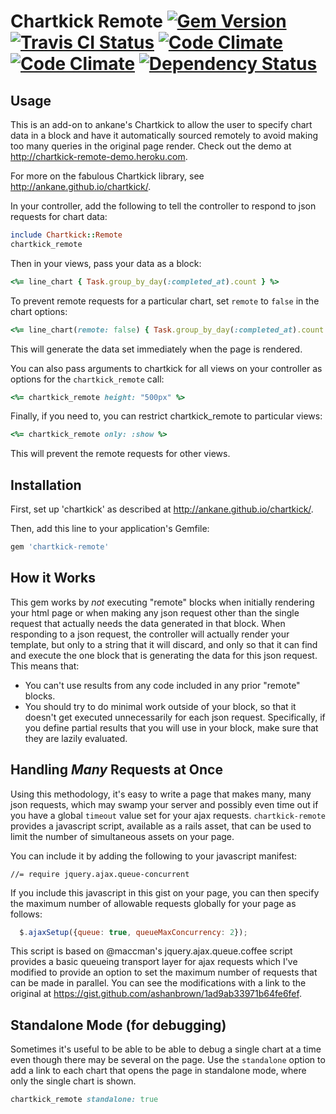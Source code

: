 # Chartkick Remote [![Gem Version](https://badge.fury.io/rb/chartkick-remote.svg)](http://badge.fury.io/rb/chartkick-remote)&nbsp;[![Travis CI Status](https://travis-ci.org/ashanbrown/chartkick-remote.png?branch=master)](https://travis-ci.org/ashanbrown/chartkick-remote)&nbsp;[![Code Climate](https://codeclimate.com/github/ashanbrown/chartkick-remote.png)](https://codeclimate.com/github/ashanbrown/chartkick-remote)&nbsp;[![Code Climate](https://codeclimate.com/github/ashanbrown/chartkick-remote/coverage.png)](https://codeclimate.com/github/ashanbrown/chartkick-remote)&nbsp;[![Dependency Status](https://gemnasium.com/ashanbrown/chartkick-remote.svg)](https://gemnasium.com/ashanbrown/chartkick-remote)

## Usage

This is an add-on to ankane's Chartkick to allow the user to specify chart data in a block and have it automatically sourced remotely to avoid making too many queries in the original page render.  Check out the demo at  http://chartkick-remote-demo.heroku.com.


For more on the fabulous Chartkick library, see http://ankane.github.io/chartkick/.


In your controller, add the following to tell the controller to respond to json requests for chart data:

```ruby
include Chartkick::Remote
chartkick_remote
```

Then in your views, pass your data as a block:

```ruby
<%= line_chart { Task.group_by_day(:completed_at).count } %>
```

To prevent remote requests for a particular chart, set `remote` to `false` in the chart options:

```ruby
<%= line_chart(remote: false) { Task.group_by_day(:completed_at).count } %>
```

This will generate the data set immediately when the page is rendered.


You can also pass arguments to chartkick for all views on your controller as options for the `chartkick_remote` call:

```ruby
<%= chartkick_remote height: "500px" %>
```

Finally, if you need to, you can restrict chartkick_remote to particular views: 

```ruby
<%= chartkick_remote only: :show %>
```

This will prevent the remote requests for other views.

## Installation

First, set up 'chartkick' as described at http://ankane.github.io/chartkick/.

Then, add this line to your application's Gemfile:

```ruby
gem 'chartkick-remote'
```

## How it Works

This gem works by *not* executing "remote" blocks when initially rendering your html page or when making any json request other than the single request that actually needs the data generated in that block.  When responding to a json request, the controller will actually render your template, but only to a string that it will discard, and only so that it can find and execute the one block that is generating the data for this json request.  This means that:
  
  * You can't use results from any code included in any prior "remote" blocks.
  * You should try to do minimal work outside of your block, so that it doesn't get executed unnecessarily for each json request.  Specifically, if you define partial results that you will use in your block, make sure that they are lazily evaluated.

## Handling *Many* Requests at Once

Using this methodology, it's easy to write a page that makes many, many json requests, which may swamp your server and possibly even time out if you have a global `timeout` value set for your ajax requests.  `chartkick-remote` provides a javascript script, available as a rails asset, that can be used to limit the number of simultaneous assets on your page. 
  
You can include it by adding the following to your javascript manifest:
 
 ```
 //= require jquery.ajax.queue-concurrent
 ```
  
If you include this javascript in this gist on your page, you can then specify the maximum number of allowable requests globally for your page as follows:

```javascript
  $.ajaxSetup({queue: true, queueMaxConcurrency: 2});
```

This script is based on @maccman's jquery.ajax.queue.coffee script provides a basic queueing transport layer for ajax requests which I've modified to provide an option to set the maximum number of requests that can be made in parallel.  You can see the modifications with a link to the original at https://gist.github.com/ashanbrown/1ad9ab33971b64fe6fef.  

## Standalone Mode (for debugging)

Sometimes it's useful to be able to be able to debug a single chart at a time even though there may be several on the page.  Use the `standalone` option to add a link to each chart that opens the page in standalone mode, where only the single chart is shown.  
 
```ruby
chartkick_remote standalone: true
```

